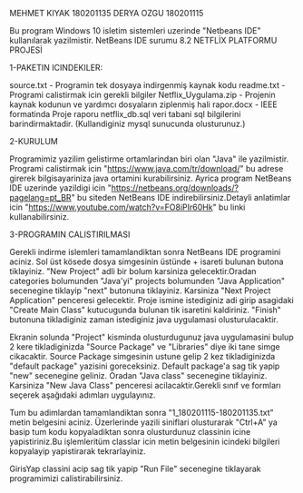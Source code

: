 MEHMET KIYAK 180201135
DERYA OZGU 180201115
                                                             
Bu program Windows 10 isletim sistemleri uzerinde "Netbeans IDE" kullanılarak yazilmistir.
NetBeans IDE surumu 8.2
                                              NETFLİX PLATFORMU PROJESİ

1-PAKETIN ICINDEKILER:

source.txt - Programin tek dosyaya indirgenmiş kaynak kodu
readme.txt - Programi calistirmak icin gerekli bilgiler
Netflix_Uygulama.zip - Projenin kaynak kodunun ve yardımcı dosyaların ziplenmiş hali
rapor.docx - IEEE formatinda Proje raporu
netflix_db.sql veri tabani sql bilgilerini barindirmaktadir. (Kullandiginiz mysql sunucunda olusturunuz.)

2-KURULUM

Programimiz yazilim gelistirme ortamlarindan biri olan "Java" ile yazilmistir. Programi calistirmak icin "https://www.java.com/tr/download/"  bu adrese girerek
bilgisayariniza java ortamini kurabilirsiniz. Ayrica program NetBeans IDE uzerinde yazildigi icin "https://netbeans.org/downloads/?pagelang=pt_BR" bu siteden
NetBeans IDE indirebilirsiniz.Detayli anlatimlar icin "https://www.youtube.com/watch?v=FO8iPIr60Hk" bu linki kullanabilirsiniz.

3-PROGRAMIN CALISTIRILMASI 

Gerekli indirme islemleri tamamlandiktan sonra NetBeans IDE programini aciniz. Sol üst kösede dosya simgesinin üstünde + isareti bulunan butona tiklayiniz. 
"New Project" adli bir bolum karsiniza gelecektir.Oradan categories bolumunden "Java'yi" projects bolumunden "Java Application" secenegine tiklayip "next" butonuna 
tiklayiniz. Karsiniza "Next Project Application" penceresi gelecektir. Proje ismine istediginiz adi girip asagidaki "Create Main Class" kutucugunda bulunan tik 
isaretini kaldiriniz. "Finish" butonuna tikladiginiz zaman istediginiz java uygulamasi olusturulacaktir.

Ekranin solunda "Project" kisminda olusturdugunuz java uygulamasini bulup 2 kere tikladiginizda "Source Package" ve "Libraries" diye iki tane simge cikacaktir.
Source Package simgesinin ustune gelip 2 kez tikladiginizda "default package" yazisini goreceksiniz. Default package'a sag tik yapip "new" secenegine geliniz.
Oradan "Java class" secenegine tiklayiniz. Karsiniza "New Java Class" penceresi acilacaktir.Gerekli sınıf ve formları seçerek aşağıdaki adımları uygulayınız.

Tum bu adimlardan tamamlandiktan sonra "1_180201115-180201135.txt" metin belgesini aciniz. Üzerlerinde yazili siniflari olusturarak "Ctrl+A" ya basip tum kodu kopyaladiktan sonra olusturdunuz 
classinin icine yapistiriniz.Bu işlemleritüm classlar icin metin belgesinin icindeki bilgileri kopyalayip yapistirarak tekrarlayiniz.

GirisYap classini acip sag tik yapip "Run File" secenegine tiklayarak programimizi calistirabilirsiniz.
